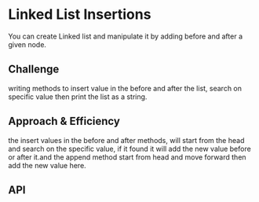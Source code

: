 # Linked List Insertions


You can create Linked list and manipulate it by adding before and after a given node.

## Challenge

writing methods to insert value in the before and after the list, search on specific value then print the list as a string.

## Approach & Efficiency

the insert values in the before and after methods, will start from the head and search on the specific value, 
if it found it will add the new value before or after it.and the append method start from head and move forward 
then add the new value here.
## API
